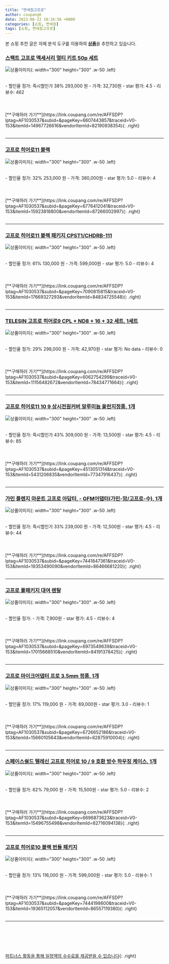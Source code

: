 ```yaml
---
title: "면세점고프로"
author: coupang6
date: 2023-06-22 10:16:56 +0800
categories: [쇼핑, 면세점]
tags: [쇼핑, 면세점고프로]
---
```


본 쇼핑 추천 글은 자체 분석 도구를 이용하여 [**상품**](https://link.coupang.com/a/bao1ui)을 추천하고 있습니다.

### [스팩트 고프로 액세서리 멀티 키트 50p 세트](https://link.coupang.com/re/AFFSDP?lptag=AF1030537&subid=&pageKey=6607443857&traceid=V0-153&itemId=14967726616&vendorItemId=82190938354)

![상품이미지](https://thumbnail10.coupangcdn.com/thumbnails/remote/230x230ex/image/retail/images/3730336144306483-76ed10b3-6ef7-4a1f-9118-fa288945a46a.jpg){: width="300" height="300" .w-50 .left}


<br>
- 할인율 정가: 즉시할인가 38%  293,000   원
- 가격: 32,730원
- star 평가: 4.5
- 리뷰수: 462
<br>
<br>
<br>
<br>
[**구매하러 가기**](https://link.coupang.com/re/AFFSDP?lptag=AF1030537&subid=&pageKey=6607443857&traceid=V0-153&itemId=14967726616&vendorItemId=82190938354){: .right}
<br>
<br>

---

### [고프로 히어로11 블랙](https://link.coupang.com/re/AFFSDP?lptag=AF1030537&subid=&pageKey=6776412041&traceid=V0-153&itemId=15923818800&vendorItemId=87266002997)

![상품이미지](https://thumbnail10.coupangcdn.com/thumbnails/remote/230x230ex/image/vendor_inventory/8340/50c5fc66c59ceaa2a7a1bbd0f8a06fd8818d1052d65f847e8462c6e2eca0.jpg){: width="300" height="300" .w-50 .left}


<br>
- 할인율 정가: 32%  253,000   원
- 가격: 380,000원
- star 평가: 5.0
- 리뷰수: 4
<br>
<br>
<br>
<br>
[**구매하러 가기**](https://link.coupang.com/re/AFFSDP?lptag=AF1030537&subid=&pageKey=6776412041&traceid=V0-153&itemId=15923818800&vendorItemId=87266002997){: .right}
<br>
<br>

---

### [고프로 히어로11 블랙 패키지 CPST1/CHDRB-111](https://link.coupang.com/re/AFFSDP?lptag=AF1030537&subid=&pageKey=7090815815&traceid=V0-153&itemId=17669327293&vendorItemId=84834725548)

![상품이미지](https://thumbnail7.coupangcdn.com/thumbnails/remote/230x230ex/image/retail/images/2023/01/26/15/1/2c2bd4d8-4701-4636-8f53-d0b5863c3475.jpg){: width="300" height="300" .w-50 .left}


<br>
- 할인율 정가: 61%  130,000   원
- 가격: 599,000원
- star 평가: 5.0
- 리뷰수: 4
<br>
<br>
<br>
<br>
[**구매하러 가기**](https://link.coupang.com/re/AFFSDP?lptag=AF1030537&subid=&pageKey=7090815815&traceid=V0-153&itemId=17669327293&vendorItemId=84834725548){: .right}
<br>
<br>

---

### [TELESIN 고프로 히어로9 CPL + ND8 + 16 + 32 세트, 1세트](https://link.coupang.com/re/AFFSDP?lptag=AF1030537&subid=&pageKey=6062754299&traceid=V0-153&itemId=11156482672&vendorItemId=78434771664)

![상품이미지](https://thumbnail10.coupangcdn.com/thumbnails/remote/230x230ex/image/retail/images/2021/08/30/12/9/c3505782-0619-4695-bd6f-df0bb8165583.jpg){: width="300" height="300" .w-50 .left}


<br>
- 할인율 정가: 29%  298,000   원
- 가격: 42,970원
- star 평가: No data
- 리뷰수: 0
<br>
<br>
<br>
<br>
[**구매하러 가기**](https://link.coupang.com/re/AFFSDP?lptag=AF1030537&subid=&pageKey=6062754299&traceid=V0-153&itemId=11156482672&vendorItemId=78434771664){: .right}
<br>
<br>

---

### [고프로 히어로11 10 9 상시전원커버 알루미늄 울란지정품, 1개](https://link.coupang.com/re/AFFSDP?lptag=AF1030537&subid=&pageKey=4513051314&traceid=V0-153&itemId=5431206835&vendorItemId=77347916437)

![상품이미지](https://thumbnail9.coupangcdn.com/thumbnails/remote/230x230ex/image/vendor_inventory/ed7b/e327b53511b5dff923c333686d4a757ad6295e6d563871aa31ae0b80e3e9.jpg){: width="300" height="300" .w-50 .left}


<br>
- 할인율 정가: 즉시할인가 43%  309,000   원
- 가격: 13,500원
- star 평가: 4.5
- 리뷰수: 85
<br>
<br>
<br>
<br>
[**구매하러 가기**](https://link.coupang.com/re/AFFSDP?lptag=AF1030537&subid=&pageKey=4513051314&traceid=V0-153&itemId=5431206835&vendorItemId=77347916437){: .right}
<br>
<br>

---

### [가민 플렌지 마운트 고프로 아답터, - GFM어댑터(가민-암/고프로-수), 1개](https://link.coupang.com/re/AFFSDP?lptag=AF1030537&subid=&pageKey=7441847361&traceid=V0-153&itemId=19353490090&vendorItemId=86466681220)

![상품이미지](https://thumbnail8.coupangcdn.com/thumbnails/remote/230x230ex/image/vendor_inventory/01cd/8c39338c11229aa38aa4b8868629b4c81c7050e60aa91cc4c26ca9ba6644.png){: width="300" height="300" .w-50 .left}


<br>
- 할인율 정가: 즉시할인가 33%  239,000   원
- 가격: 12,500원
- star 평가: 4.5
- 리뷰수: 44
<br>
<br>
<br>
<br>
[**구매하러 가기**](https://link.coupang.com/re/AFFSDP?lptag=AF1030537&subid=&pageKey=7441847361&traceid=V0-153&itemId=19353490090&vendorItemId=86466681220){: .right}
<br>
<br>

---

### [고프로 풀패키지 대여 렌탈](https://link.coupang.com/re/AFFSDP?lptag=AF1030537&subid=&pageKey=6973549639&traceid=V0-153&itemId=17015668510&vendorItemId=84191378425)

![상품이미지](https://thumbnail8.coupangcdn.com/thumbnails/remote/230x230ex/image/vendor_inventory/d966/8f4f754f15ab22c020c40090947bb675d48ee80d1c35de0d00353a801e90.png){: width="300" height="300" .w-50 .left}


<br>
- 할인율 정가: 
- 가격: 7,900원
- star 평가: 4.5
- 리뷰수: 4
<br>
<br>
<br>
<br>
[**구매하러 가기**](https://link.coupang.com/re/AFFSDP?lptag=AF1030537&subid=&pageKey=6973549639&traceid=V0-153&itemId=17015668510&vendorItemId=84191378425){: .right}
<br>
<br>

---

### [고프로 마이크어댑터 프로 3.5mm 정품, 1개](https://link.coupang.com/re/AFFSDP?lptag=AF1030537&subid=&pageKey=6726652186&traceid=V0-153&itemId=15660105643&vendorItemId=82875910004)

![상품이미지](https://thumbnail9.coupangcdn.com/thumbnails/remote/230x230ex/image/vendor_inventory/6e5a/a17a56d39912e27edf1133dcda40eec1bc4ade34deefec4ecf6d1f7e1d83.jpg){: width="300" height="300" .w-50 .left}


<br>
- 할인율 정가: 17%  119,000   원
- 가격: 69,000원
- star 평가: 3.0
- 리뷰수: 1
<br>
<br>
<br>
<br>
[**구매하러 가기**](https://link.coupang.com/re/AFFSDP?lptag=AF1030537&subid=&pageKey=6726652186&traceid=V0-153&itemId=15660105643&vendorItemId=82875910004){: .right}
<br>
<br>

---

### [스페이스쉴드 텔레신 고프로 히어로 10 / 9 호환 방수 하우징 케이스, 1개](https://link.coupang.com/re/AFFSDP?lptag=AF1030537&subid=&pageKey=6696873623&traceid=V0-153&itemId=15496755498&vendorItemId=82716094138)

![상품이미지](https://thumbnail7.coupangcdn.com/thumbnails/remote/230x230ex/image/rs_quotation_api/bo8ieeyh/eafc04286c97489198e18d11e3122ec4.jpg){: width="300" height="300" .w-50 .left}


<br>
- 할인율 정가: 62%  79,000   원
- 가격: 15,500원
- star 평가: 5.0
- 리뷰수: 2
<br>
<br>
<br>
<br>
[**구매하러 가기**](https://link.coupang.com/re/AFFSDP?lptag=AF1030537&subid=&pageKey=6696873623&traceid=V0-153&itemId=15496755498&vendorItemId=82716094138){: .right}
<br>
<br>

---

### [고프로 히어로10 블랙 번들 패키지](https://link.coupang.com/re/AFFSDP?lptag=AF1030537&subid=&pageKey=7444198600&traceid=V0-153&itemId=19365112057&vendorItemId=86557119380)

![상품이미지](https://thumbnail8.coupangcdn.com/thumbnails/remote/230x230ex/image/vendor_inventory/d663/642878cf7bd50da8569d658210687d4778177c06134fb40b63fa871e4ebb.jpg){: width="300" height="300" .w-50 .left}


<br>
- 할인율 정가: 13%  116,000   원
- 가격: 599,000원
- star 평가: 5.0
- 리뷰수: 1
<br>
<br>
<br>
<br>
[**구매하러 가기**](https://link.coupang.com/re/AFFSDP?lptag=AF1030537&subid=&pageKey=7444198600&traceid=V0-153&itemId=19365112057&vendorItemId=86557119380){: .right}
<br>
<br>

---
<br><br><br><br><br> [파트너스 활동을 통해 일정액의 수수료를 제공받을 수 있습니다](https://link.coupang.com/a/bao1ui){: .right}